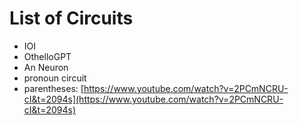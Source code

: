 # List of Circuits

- IOI
- OthelloGPT
- An Neuron
- pronoun circuit
- parentheses: [https://www.youtube.com/watch?v=2PCmNCRU-cI&t=2094s](https://www.youtube.com/watch?v=2PCmNCRU-cI&t=2094s)